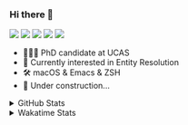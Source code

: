 ### Hi there 👋

[![](https://img.shields.io/badge/-Email-325180?logo=maildotru&logoColor=white&style=flat-square)](mailto:hi@wang.tianshu.me)
[![](https://img.shields.io/badge/-GitHub-black?logo=GitHub&style=flat-square)](https://github.com/tshu-w)
[![](https://img.shields.io/badge/-Telegram-26a5e4?labelColor=fafafa&logo=telegram&style=flat-square)](https://t.me/tshu_w) 
[![](https://img.shields.io/badge/-Twitter-1da1f2?logo=Twitter&logoColor=white&style=flat-square)](https://twitter.com/tshu_w)
[![](https://komarev.com/ghpvc/?username=tshu-w&color=blueviolet&style=flat-square)]()



- 🧑🏻‍🎓 PhD candidate at UCAS
- 🔭 Currently interested in Entity Resolution
- 🛠 macOS & Emacs & ZSH
- 🚧 Under construction...

<details>

<summary>GitHub Stats</summary>

![Tianshu's GitHub stats](https://github-readme-stats.vercel.app/api?username=tshu-w&show_icons=true&theme=buefy&count_private=true)
  
</details>


<details>
  <summary>Wakatime Stats</summary>

  Currently, files accessed by tramp cannot be tracked by wakatime, see https://github.com/wakatime/wakatime-mode/issues/27
  <br>
  
<!--START_SECTION:waka-->
![Code Time](http://img.shields.io/badge/Code%20Time-0%20secs-blue)

**I'm an Early 🐤** 

```text
🌞 Morning    53 commits     ███░░░░░░░░░░░░░░░░░░░░░░   14.32% 
🌆 Daytime    164 commits    ███████████░░░░░░░░░░░░░░   44.32% 
🌃 Evening    149 commits    ██████████░░░░░░░░░░░░░░░   40.27% 
🌙 Night      4 commits      ░░░░░░░░░░░░░░░░░░░░░░░░░   1.08%

```
📅 **I'm Most Productive on Monday** 

```text
Monday       82 commits     █████░░░░░░░░░░░░░░░░░░░░   22.16% 
Tuesday      55 commits     ███░░░░░░░░░░░░░░░░░░░░░░   14.86% 
Wednesday    52 commits     ███░░░░░░░░░░░░░░░░░░░░░░   14.05% 
Thursday     44 commits     ███░░░░░░░░░░░░░░░░░░░░░░   11.89% 
Friday       43 commits     ███░░░░░░░░░░░░░░░░░░░░░░   11.62% 
Saturday     56 commits     ███░░░░░░░░░░░░░░░░░░░░░░   15.14% 
Sunday       38 commits     ██░░░░░░░░░░░░░░░░░░░░░░░   10.27%

```


📊 **This Week I Spent My Time On** 

```text
💬 Programming Languages: 
sh                       5 hrs 14 mins       █████████░░░░░░░░░░░░░░░░   36.87% 
Org                      5 hrs 8 mins        █████████░░░░░░░░░░░░░░░░   36.12% 
Emacs Lisp               2 hrs 38 mins       ████░░░░░░░░░░░░░░░░░░░░░   18.6% 
Other                    43 mins             █░░░░░░░░░░░░░░░░░░░░░░░░   5.11% 
Python                   19 mins             ░░░░░░░░░░░░░░░░░░░░░░░░░   2.32%

🔥 Editors: 
Emacs                    8 hrs 58 mins       ███████████████░░░░░░░░░░   63.13% 
Zsh                      5 hrs 14 mins       █████████░░░░░░░░░░░░░░░░   36.87%

🐱‍💻 Projects: 
Unknown Project          5 hrs 32 mins       █████████░░░░░░░░░░░░░░░░   38.98% 
Terminal                 5 hrs 2 mins        ████████░░░░░░░░░░░░░░░░░   35.47% 
emacs                    2 hrs 32 mins       ████░░░░░░░░░░░░░░░░░░░░░   17.84% 
dotfiles                 38 mins             █░░░░░░░░░░░░░░░░░░░░░░░░   4.51% 
lightning-template       17 mins             ░░░░░░░░░░░░░░░░░░░░░░░░░   2.04%

💻 Operating System: 
Mac                      14 hrs 12 mins      █████████████████████████   100.0%

```

**I Mostly Code in Python** 

```text
Python                   9 repos             ██████████░░░░░░░░░░░░░░░   42.86% 
HTML                     2 repos             ██░░░░░░░░░░░░░░░░░░░░░░░   9.52% 
Emacs Lisp               2 repos             ██░░░░░░░░░░░░░░░░░░░░░░░   9.52% 
JavaScript               2 repos             ██░░░░░░░░░░░░░░░░░░░░░░░   9.52% 
TeX                      2 repos             ██░░░░░░░░░░░░░░░░░░░░░░░   9.52%

```



 Last Updated on 05/06/2022 08:07:03 UTC
<!--END_SECTION:waka-->
</details>

